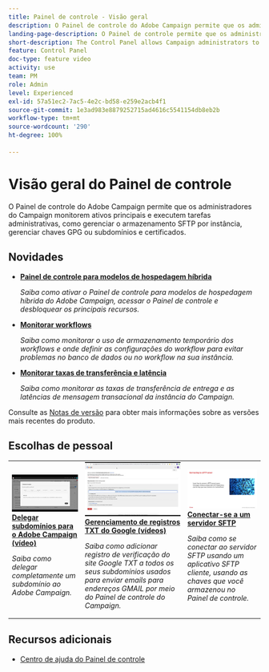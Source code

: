 ```yaml
---
title: Painel de controle - Visão geral
description: O Painel de controle do Adobe Campaign permite que os administradores do Adobe Campaign monitorem ativos principais e executem tarefas administrativas, como gerenciar o armazenamento SFTP por instância, gerenciar chaves GPG ou subdomínios e certificados.
landing-page-description: O Painel de controle permite que os administradores do Campaign monitorem ativos principais e executem tarefas administrativas, como gerenciar o armazenamento SFTP, chaves GPG ou subdomínios e certificados.
short-description: The Control Panel allows Campaign administrators to monitor key assets and perform administrative tasks, such as managing SFTP storage, GPG keys, or subdomains and certificates.
feature: Control Panel
doc-type: feature video
activity: use
team: PM
role: Admin
level: Experienced
exl-id: 57a51ec2-7ac5-4e2c-bd58-e259e2acb4f1
source-git-commit: 1e3ad983e8879252715ad4616c5541154db8eb2b
workflow-type: tm+mt
source-wordcount: '290'
ht-degree: 100%

---
```


# Visão geral do Painel de controle

O Painel de controle do Adobe Campaign permite que os administradores do Campaign monitorem ativos principais e executem tarefas administrativas, como gerenciar o armazenamento SFTP por instância, gerenciar chaves GPG ou subdomínios e certificados.

<div id="whats-new-section">

## Novidades

* **[Painel de controle para modelos de hospedagem híbrida](/help/control-panel-for-hybrid-hosting-models.md)**

   *Saiba como ativar o Painel de controle para modelos de hospedagem híbrida do Adobe Campaign, acessar o Painel de controle e desbloquear os principais recursos.*

* **[Monitorar workflows](/help/performance-monitoring/monitor-workflows.md)**

   *Saiba como monitorar o uso de armazenamento temporário dos workflows e onde definir as configurações do workflow para evitar problemas no banco de dados ou no workflow na sua instância.*

* **[Monitorar taxas de transferência e latência](/help/performance-monitoring/monitor-throughputs-and-latency.md)**

   *Saiba como monitorar as taxas de transferência de entrega e as latências de mensagem transacional da instância do Campaign.*

Consulte as [Notas de versão](https://experienceleague.adobe.com/docs/control-panel/using/release-notes.html?lang=pt-BR) para obter mais informações sobre as versões mais recentes do produto.

</div>

<div id="recs-overview-body-1"></div>
<div id="recs-overview-body-2"></div>
<div id="recs-overview-body-3"></div>
<div id="recs-overview-body-4"></div>
<div id="recs-overview-body-5"></div>
<div id="recs-overview-body-6"></div>

<div id="staff-picks-section">

## Escolhas de pessoal

<table>
<tr>
  <td>
    <a href="./subdomains-and-certificates/subdomain-delegation.md"> 
      <img alt="Delegar subdomínios para o Adobe Campaign (vídeo)" src="./assets/31390.jpg"/>
    </a>
    <div>
      <a href="./subdomains-and-certificates/subdomain-delegation.md">
    <strong>Delegar subdomínios para o Adobe Campaign (vídeo)</strong>
    </a>
    </div>
    <p>
    <em>Saiba como delegar completamente um subdomínio ao Adobe Campaign.</em>
    <p>
  </td>
   <td>
    <a href="./subdomains-and-certificates/google-txt-record-management.md">
      <img alt="Gerenciamento de registros TXT do Google (vídeos)" src="./assets/32369.jpg" />
    </a>
    <div>
    <a href="./subdomains-and-certificates/google-txt-record-management.md">
    <strong>Gerenciamento de registros TXT do Google (vídeos)</strong>
    </a>
    </div>
    <p>
    <em> Saiba como adicionar registro de verificação do site Google TXT a todos os seus subdomínios usados para enviar emails para endereços GMAIL por meio do Painel de controle do Campaign.</em>
    <p>
  </td>
  <td>
    <a href="./sftp-management/connect-to-sftp-server.md">
      <img alt="Conectar-se a um servidor SFTP" src="./assets/27263.jpg" />
    </a>
    <div>
      <a href="./sftp-management/connect-to-sftp-server.md">
    <strong>Conectar-se a um servidor SFTP</strong>
    </a>
    </div>
    <p>
    <em>Saiba como se conectar ao servidor SFTP usando um aplicativo SFTP cliente, usando as chaves que você armazenou no Painel de controle. </em>
    <p>
  </td>
</tr>
</table>

</div>

## Recursos adicionais

* [Centro de ajuda do Painel de controle](https://experienceleague.adobe.com/docs/control-panel/using/control-panel-home.html?lang=br)
